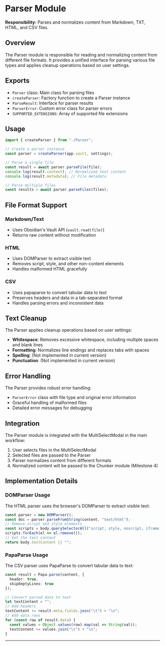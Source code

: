 # Parser Module

**Responsibility:** Parses and normalizes content from Markdown, TXT, HTML, and CSV files.

## Overview

The Parser module is responsible for reading and normalizing content from different file formats. It provides a unified interface for parsing various file types and applies cleanup operations based on user settings.

## Exports

- `Parser` class: Main class for parsing files
- `createParser`: Factory function to create a Parser instance
- `ParseResult`: Interface for parser results
- `ParserError`: Custom error class for parser errors
- `SUPPORTED_EXTENSIONS`: Array of supported file extensions

## Usage

```typescript
import { createParser } from "./Parser";

// Create a parser instance
const parser = createParser(app.vault, settings);

// Parse a single file
const result = await parser.parseFile(file);
console.log(result.content); // Normalized text content
console.log(result.metadata); // File metadata

// Parse multiple files
const results = await parser.parseFiles(files);
```

## File Format Support

### Markdown/Text
- Uses Obsidian's Vault API (`vault.read(file)`)
- Returns raw content without modification

### HTML
- Uses DOMParser to extract visible text
- Removes script, style, and other non-content elements
- Handles malformed HTML gracefully

### CSV
- Uses papaparse to convert tabular data to text
- Preserves headers and data in a tab-separated format
- Handles parsing errors and inconsistent data

## Text Cleanup

The Parser applies cleanup operations based on user settings:

- **Whitespace**: Removes excessive whitespace, including multiple spaces and blank lines
- **Formatting**: Normalizes line endings and replaces tabs with spaces
- **Spelling**: (Not implemented in current version)
- **Punctuation**: (Not implemented in current version)

## Error Handling

The Parser provides robust error handling:

- `ParserError` class with file type and original error information
- Graceful handling of malformed files
- Detailed error messages for debugging

## Integration

The Parser module is integrated with the MultiSelectModal in the main workflow:

1. User selects files in the MultiSelectModal
2. Selected files are passed to the Parser
3. Parser normalizes content from different formats
4. Normalized content will be passed to the Chunker module (Milestone 4)

## Implementation Details

### DOMParser Usage

The HTML parser uses the browser's DOMParser to extract visible text:

```typescript
const parser = new DOMParser();
const doc = parser.parseFromString(content, "text/html");
// Remove script and style elements
const scripts = body.querySelectorAll("script, style, noscript, iframe, object, embed");
scripts.forEach(el => el.remove());
// Get the text content
return body.textContent || "";
```

### PapaParse Usage

The CSV parser uses PapaParse to convert tabular data to text:

```typescript
const result = Papa.parse(content, {
  header: true,
  skipEmptyLines: true
});

// Convert parsed data to text
let textContent = "";
// Add headers
textContent += result.meta.fields.join("\t") + "\n";
// Add data rows
for (const row of result.data) {
  const values = Object.values(row).map(val => String(val));
  textContent += values.join("\t") + "\n";
}
```

---
